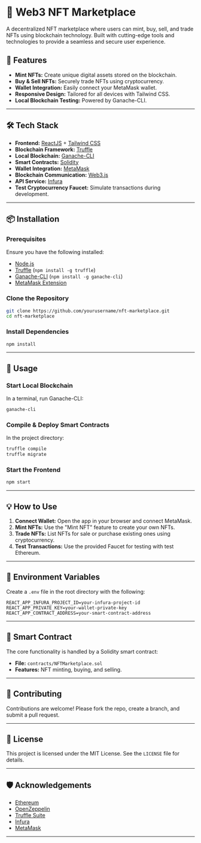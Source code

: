 # 🛒 Web3 NFT Marketplace

A decentralized NFT marketplace where users can mint, buy, sell, and trade NFTs using blockchain technology. Built with cutting-edge tools and technologies to provide a seamless and secure user experience.

## 🚀 Features

- **Mint NFTs:** Create unique digital assets stored on the blockchain.
- **Buy & Sell NFTs:** Securely trade NFTs using cryptocurrency.
- **Wallet Integration:** Easily connect your MetaMask wallet.
- **Responsive Design:** Tailored for all devices with Tailwind CSS.
- **Local Blockchain Testing:** Powered by Ganache-CLI.

---

## 🛠️ Tech Stack

- **Frontend:** [ReactJS](https://reactjs.org/) + [Tailwind CSS](https://tailwindcss.com/)
- **Blockchain Framework:** [Truffle](https://trufflesuite.com/)
- **Local Blockchain:** [Ganache-CLI](https://trufflesuite.com/ganache/)
- **Smart Contracts:** [Solidity](https://soliditylang.org/)
- **Wallet Integration:** [MetaMask](https://metamask.io/)
- **Blockchain Communication:** [Web3.js](https://web3js.readthedocs.io/)
- **API Service:** [Infura](https://infura.io/)
- **Test Cryptocurrency Faucet:** Simulate transactions during development.

---

## 📦 Installation

### Prerequisites

Ensure you have the following installed:

- [Node.js](https://nodejs.org/)
- [Truffle](https://trufflesuite.com/) (`npm install -g truffle`)
- [Ganache-CLI](https://github.com/trufflesuite/ganache-cli) (`npm install -g ganache-cli`)
- [MetaMask Extension](https://metamask.io/)

### Clone the Repository

```bash
git clone https://github.com/yourusername/nft-marketplace.git
cd nft-marketplace
```

### Install Dependencies

```bash
npm install
```

---

## 🔨 Usage

### Start Local Blockchain

In a terminal, run Ganache-CLI:

```bash
ganache-cli
```

### Compile & Deploy Smart Contracts

In the project directory:

```bash
truffle compile
truffle migrate
```

### Start the Frontend

```bash
npm start
```

---

## 💡 How to Use

1. **Connect Wallet:** Open the app in your browser and connect MetaMask.
2. **Mint NFTs:** Use the "Mint NFT" feature to create your own NFTs.
3. **Trade NFTs:** List NFTs for sale or purchase existing ones using cryptocurrency.
4. **Test Transactions:** Use the provided Faucet for testing with test Ethereum.

---

## 🔐 Environment Variables

Create a `.env` file in the root directory with the following:

```plaintext
REACT_APP_INFURA_PROJECT_ID=your-infura-project-id
REACT_APP_PRIVATE_KEY=your-wallet-private-key
REACT_APP_CONTRACT_ADDRESS=your-smart-contract-address
```

---

## 📃 Smart Contract

The core functionality is handled by a Solidity smart contract:

- **File:** `contracts/NFTMarketplace.sol`
- **Features:** NFT minting, buying, and selling.

---

## 🤝 Contributing

Contributions are welcome! Please fork the repo, create a branch, and submit a pull request.

---

## 📜 License

This project is licensed under the MIT License. See the `LICENSE` file for details.

---

## 🛡️ Acknowledgements

- [Ethereum](https://ethereum.org/)
- [OpenZeppelin](https://openzeppelin.com/)
- [Truffle Suite](https://trufflesuite.com/)
- [Infura](https://infura.io/)
- [MetaMask](https://metamask.io/)

--- 
